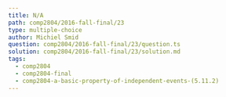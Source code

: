 ```yaml
---
title: N/A
path: comp2804/2016-fall-final/23
type: multiple-choice
author: Michiel Smid
question: comp2804/2016-fall-final/23/question.ts
solution: comp2804/2016-fall-final/23/solution.md
tags:
  - comp2804
  - comp2804-final
  - comp2804-a-basic-property-of-independent-events-(5.11.2)
---
```

